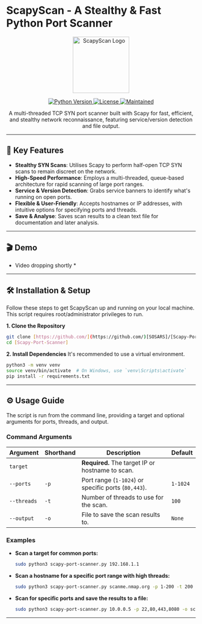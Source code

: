 # ScapyScan - A Stealthy & Fast Python Port Scanner

<div align="center">
  <img src="https://i.imgur.com/vHqX6xV.png" alt="ScapyScan Logo" width="150"/>
</div>

<p align="center">
  <a href="https://www.python.org/">
    <img src="https://img.shields.io/badge/python-3.8+-blue.svg" alt="Python Version">
  </a>
  <a href="https://github.com/[SOSARS]/[Scapy-Port-Scanner]/blob/main/LICENSE">
    <img src="https://img.shields.io/badge/license-MIT-green.svg" alt="License">
  </a>
  <a href="#">
    <img src="https://img.shields.io/badge/Maintained%3F-yes-green.svg" alt="Maintained">
  </a>
</p>

<p align="center">
  A multi-threaded TCP SYN port scanner built with Scapy for fast, efficient, and stealthy network reconnaissance, featuring service/version detection and file output.
</p>

---

## 🚀 Key Features

* **Stealthy SYN Scans**: Utilises Scapy to perform half-open TCP SYN scans to remain discreet on the network.
* **High-Speed Performance**: Employs a multi-threaded, queue-based architecture for rapid scanning of large port ranges.
* **Service & Version Detection**: Grabs service banners to identify what's running on open ports.
* **Flexible & User-Friendly**: Accepts hostnames or IP addresses, with intuitive options for specifying ports and threads.
* **Save & Analyse**: Saves scan results to a clean text file for documentation and later analysis.

---

## 🎬 Demo

* Video dropping shortly *
---

## 🛠️ Installation & Setup

Follow these steps to get ScapyScan up and running on your local machine. This script requires root/administrator privileges to run.

**1. Clone the Repository**
```bash
git clone [https://github.com/](https://github.com/)[SOSARS]/[Scapy-Port-Scanner].git
cd [Scapy-Port-Scanner]
```

**2. Install Dependencies**
It's recommended to use a virtual environment.
```bash
python3 -m venv venv
source venv/bin/activate  # On Windows, use `venv\Scripts\activate`
pip install -r requirements.txt
```

---

## ⚙️ Usage Guide

The script is run from the command line, providing a target and optional arguments for ports, threads, and output.

### Command Arguments

| Argument          | Shorthand | Description                                           | Default   |
| ----------------- | --------- | ----------------------------------------------------- | --------- |
| `target`          |           | **Required.** The target IP or hostname to scan.      |           |
| `--ports`         | `-p`      | Port range (`1-1024`) or specific ports (`80,443`).   | `1-1024`  |
| `--threads`       | `-t`      | Number of threads to use for the scan.                | `100`     |
| `--output`        | `-o`      | File to save the scan results to.                     | `None`    |

### Examples

* **Scan a target for common ports:**
    ```bash
    sudo python3 scapy-port-scanner.py 192.168.1.1
    ```

* **Scan a hostname for a specific port range with high threads:**
    ```bash
    sudo python3 scapy-port-scanner.py scanme.nmap.org -p 1-200 -t 200
    ```

* **Scan for specific ports and save the results to a file:**
    ```bash
    sudo python3 scapy-port-scanner.py 10.0.0.5 -p 22,80,443,8080 -o scan_results.txt
    ```

---
